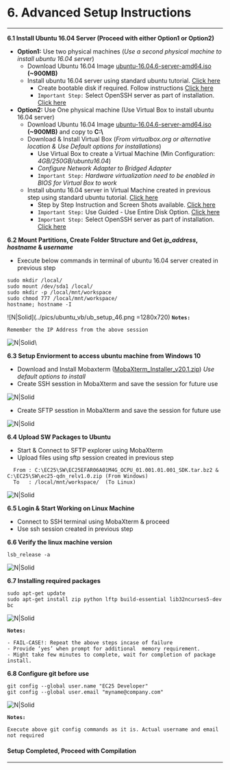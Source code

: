 # 6. Advanced Setup Instructions

------------

__6.1 Install Ubuntu 16.04 Server (Proceed with either Option1 or Option2)__

   - __Option1:__ Use two physical machines (_Use a second physical machine to install ubuntu 16.04 server_)
       - Download Ubuntu 16.04 Image <a href="http://old-releases.ubuntu.com/releases/16.04.5/ubuntu-16.04.6-server-amd64.iso" target="_blank">ubuntu-16.04.6-server-amd64.iso</a> __(~900MB)__
       - Install ubuntu 16.04 server using standard ubuntu tutorial. <a href="https://ubuntu.com/tutorials/tutorial-install-ubuntu-server-1604" target="_blank">Click here</a>
           - Create bootable disk if required. Follow instructions <a href="https://ubuntu.com/tutorials/tutorial-create-a-usb-stick-on-windows#1-overview" target="_blank">Click here</a>
           - `Important Step:` Select OpenSSH server as part of installation. <a href="https://ubuntu.com/tutorials/tutorial-install-ubuntu-server-1604#10-software-selection" target="_blank">Click here</a>
   - __Option2:__ Use One physical machine (Use Virtual Box to install ubuntu 16.04 server)
       - Download Ubuntu 16.04 Image <a href="http://old-releases.ubuntu.com/releases/16.04.5/ubuntu-16.04.6-server-amd64.iso" target="_blank">ubuntu-16.04.6-server-amd64.iso</a> __(~900MB)__ and copy to __C:&#92;__
       - Download & Install Virtual Box (_From virtualbox.org or alternative location & Use Default options for installations_)
           - Use Virtual Box to create a Virtual Machine (Min Configuration: _4GB/250GB/ubuntu16.04_)
           - _Configure Network Adapter to Bridged Adapter_
           - `Important Step:` _Hardware virtualization need to be enabled in BIOS for Virtual Box to work_
       - Install ubuntu 16.04 server in Virtual Machine created in previous step using standard ubuntu tutorial. <a href="https://ubuntu.com/tutorials/tutorial-install-ubuntu-server-1604" target="_blank">Click here</a>
           - Step by Step Instruction and Screen Shots available. <a href="../VM/" target="_blank">Click here</a>
           - `Important Step:` Use Guided - Use Entire Disk Option. <a href="https://ubuntu.com/tutorials/tutorial-install-ubuntu-server-1604#8-storage-configuration" target="_blank">Click here</a>
           - `Important Step:` Select OpenSSH server as part of installation. <a href="https://ubuntu.com/tutorials/tutorial-install-ubuntu-server-1604#10-software-selection" target="_blank">Click here</a>

__6.2 Mount Partitions, Create Folder Structure and Get _ip&#95;address_, _hostname_ & _username___
   - Execute below commands in terminal of ubuntu 16.04 server created in previous step
```console
sudo mkdir /local/
sudo mount /dev/sda1 /local/
sudo mkdir -p /local/mnt/workspace
sudo chmod 777 /local/mnt/workspace/
hostname; hostname -I
```
![N|Solid](../pics/ubuntu_vb/ub_setup_46.png =1280x720)
__`Notes:`__
```warning
Remember the IP Address from the above session
```
![N|Solid](../pics/vm/sc20-ip-host.jpg)\

__6.3 Setup Enviorment to access ubuntu machine from Windows 10__

   - Download and Install Mobaxterm ([MobaXterm_Installer_v20.1.zip](https://download.mobatek.net/2012020021813110/MobaXterm_Installer_v20.1.zip)) _Use default options to install_
   - Create SSH sesstion in MobaXterm and save the session for future use

![N|Solid](../pics/EC25/ec25-ssh.jpg)

   - Create SFTP sesstion in MobaXterm and save the session for future use

![N|Solid](../pics/EC25/ec25-sftp.jpg)

__6.4 Upload SW Packages to Ubuntu__
  - Start & Connect to SFTP explorer using MobaXterm
  - Upload files using sftp session created in previous step
  
```code
  From : C:\EC25\SW\EC25EFAR06A01M4G_OCPU_01.001.01.001_SDK.tar.bz2 & C:\EC25\SW\ec25-qdn_relv1.0.zip (From Windows)
  To   : /local/mnt/workspace/  (To Linux)
```

  ![N|Solid](../pics/EC25/ec25-upload.jpg)

__6.5 Login & Start Working on Linux Machine__
  - Connect to SSH terminal using MobaXterm & proceed
  - Use ssh session created in previous step


__6.6 Verify the linux machine version__

```console
lsb_release -a
```

![N|Solid](../pics/EC25/ec25-linux-version.jpg)

__6.7 Installing required packages__

```console
sudo apt-get update
sudo apt-get install zip python lftp build-essential lib32ncurses5-dev bc
```
![N|Solid](../pics/EC25/ec25-update.jpg)

__`Notes:`__
```warning
- FAIL-CASE!: Repeat the above steps incase of failure
- Provide ‘yes’ when prompt for additional  memory requirement.
- Might take few minutes to complete, wait for completion of package install.
```
__6.8 Configure git before use__

```console
git config --global user.name "EC25 Developer"
git config --global user.email "myname@company.com"
```
![N|Solid](../pics/EC25/ec25-git.jpg)

__`Notes:`__
```warning
Execute above git config commands as it is. Actual username and email not required
```

#### Setup Completed, Proceed with Compilation


------------
